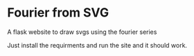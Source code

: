 # Fourier from SVG
A flask website to draw svgs using the fourier series

Just install the requirments and run the site and it should work.
